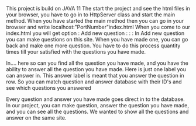 This project is build on JAVA 11
The start the project and see the html files in your browser, you have to go in to HttpServer class
and start the main method. When you have started the main method then you can go in your browser and write 
localhost:"PortNumber"index.html
When you come to our index.html you will get option 
: Add new question
: 
: 
: 
In Add new question you can make questions on this site. When you have made one, you can go back 
and make one more question. You have to do this process quantity times till your satisfied with the 
questions you have made. 

In.... here so can you find all the question you have made, and you have the ability to answer all the question 
you have made. Here is just one label you can answer in. This answer label is meant that you answer the question 
in row. So you can match question and answer database with their ID's and see which questions you answered

Every question and answer you have made goes direct in to the database. 
In our project, you can make question, answer the question you have made, and you can see all the questions. 
We wanted to show all the questions and answer on the same site. 

